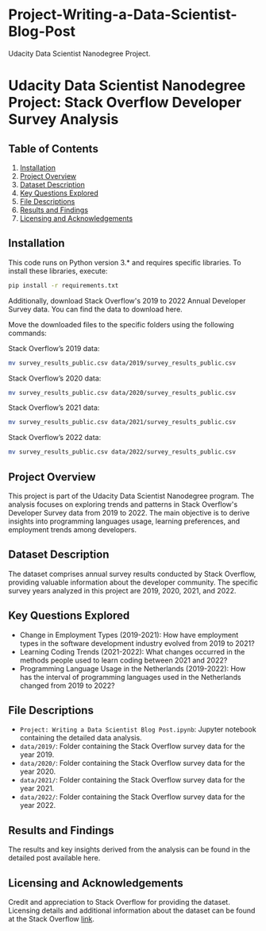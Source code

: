 # Project-Writing-a-Data-Scientist-Blog-Post
Udacity Data Scientist Nanodegree Project.

# Udacity Data Scientist Nanodegree Project: Stack Overflow Developer Survey Analysis

## Table of Contents
1. [Installation](#installation)
2. [Project Overview](#project-overview)
3. [Dataset Description](#dataset-description)
4. [Key Questions Explored](#key-questions-explored)
5. [File Descriptions](#file-descriptions)
6. [Results and Findings](#results-and-findings)
7. [Licensing and Acknowledgements](#licensing-and-acknowledgements)

## Installation
This code runs on Python version 3.* and requires specific libraries. To install these libraries, execute:
```bash
pip install -r requirements.txt
```
Additionally, download Stack Overflow's 2019 to 2022 Annual Developer Survey data. You can find the data to download here.

Move the downloaded files to the specific folders using the following commands:

Stack Overflow’s 2019 data:
```bash
mv survey_results_public.csv data/2019/survey_results_public.csv
```
Stack Overflow’s 2020 data:
```bash
mv survey_results_public.csv data/2020/survey_results_public.csv
```
Stack Overflow’s 2021 data:
```bash
mv survey_results_public.csv data/2021/survey_results_public.csv
```
Stack Overflow’s 2022 data:
```bash
mv survey_results_public.csv data/2022/survey_results_public.csv
```


## Project Overview
This project is part of the Udacity Data Scientist Nanodegree program. The analysis focuses on exploring trends and patterns in Stack Overflow's Developer Survey data from 2019 to 2022. The main objective is to derive insights into programming languages usage, learning preferences, and employment trends among developers.


## Dataset Description
The dataset comprises annual survey results conducted by Stack Overflow, providing valuable information about the developer community. The specific survey years analyzed in this project are 2019, 2020, 2021, and 2022.


## Key Questions Explored
* Change in Employment Types (2019-2021): How have employment types in the software development industry evolved from 2019 to 2021?
* Learning Coding Trends (2021-2022): What changes occurred in the methods people used to learn coding between 2021 and 2022?
* Programming Language Usage in the Netherlands (2019-2022): How has the interval of programming languages used in the Netherlands changed from 2019 to 2022?

## File Descriptions
* `Project: Writing a Data Scientist Blog Post.ipynb`: Jupyter notebook containing the detailed data analysis.
* `data/2019/`: Folder containing the Stack Overflow survey data for the year 2019.
* `data/2020/`: Folder containing the Stack Overflow survey data for the year 2020.
* `data/2021/`: Folder containing the Stack Overflow survey data for the year 2021.
* `data/2022/`: Folder containing the Stack Overflow survey data for the year 2022.


## Results and Findings
The results and key insights derived from the analysis can be found in the detailed post available here.

## Licensing and Acknowledgements
Credit and appreciation to Stack Overflow for providing the dataset. Licensing details and additional information about the dataset can be found at the Stack Overflow [link](https://insights.stackoverflow.com/survey).

